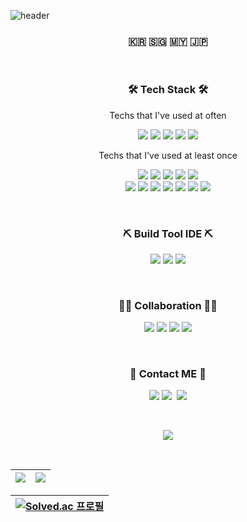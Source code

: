 ![header](https://capsule-render.vercel.app/api?type=soft&color=auto&height=150&section=header&text=PotatoLife&fontSize=70&animation=twinkling)


<h3 align="center"> 🇰🇷 🇸🇬 🇲🇾 🇯🇵 </h3>
<br>
<h3 align="center">🛠 Tech Stack 🛠</h3>
<p align="center"> Techs that I've used at often </p>
<p align="center">
  <img src="https://img.shields.io/badge/Swift-f05138?style=flat-square&logo=Swift&logoColor=white"/></a>
  <img src="https://img.shields.io/badge/RxSwift-b7178c?style=flat-square&logo=ReactiveX&logoColor=white"/></a>
  <img src="https://img.shields.io/badge/Javascript-ffb13b?style=flat-square&logo=javascript&logoColor=white"/></a>
  <img src="https://img.shields.io/badge/Node.js-339933?style=flat-square&logo=Node.js&logoColor=white"/></a>
  <img src="https://img.shields.io/badge/MongoDB-47A248?style=flat-square&logo=MongoDB&logoColor=white"/></a>
</p>
<p align="center"> Techs that I've used at least once </p>
<p align="center">
  <img src="https://img.shields.io/badge/Android-3DDC84?style=flat-square&logo=Android&logoColor=white"/></a>
  <img src="https://img.shields.io/badge/HTML5-e34f26?style=flat-square&logo=HTML5&logoColor=white"/></a>
  <img src="https://img.shields.io/badge/css-1572B6?style=flat-square&logo=css3&logoColor=white"/></a>
  <img src="https://img.shields.io/badge/React-61dafb?style=flat-square&logo=React&logoColor=white"/></a>
  <img src="https://img.shields.io/badge/TypeScript-3178C6?style=flat-square&logo=TypeScript&logoColor=white"/></a>

  <br>
  <img src="https://img.shields.io/badge/C-A8B9CC?style=flat-square&logo=C&logoColor=white"/></a>
  <img src="https://img.shields.io/badge/C++-00599C?style=flat-square&logo=C%2B%2B&logoColor=white"/></a> 
  <img src="https://img.shields.io/badge/Python-3766AB?style=flat-square&logo=Python&logoColor=white"/></a> 
  <img src="https://img.shields.io/badge/Java-007396?style=flat-square&logo=Java&logoColor=white"/></a> 
  <img src="https://img.shields.io/badge/SpringBoot-6DB33F?style=flat-square&logo=Spring&logoColor=white"/></a>
  <img src="https://img.shields.io/badge/Mysql-E6B91E?style=flat-square&logo=MySql&logoColor=white"/></a>
  <img src="https://img.shields.io/badge/aws-333664?style=flat-square&logo=amazon-aws&logoColor=white"/></a>
</p>
<br>
<h3 align="center">⛏ Build Tool IDE ⛏</h3>
<p align="center">
  <img src="https://img.shields.io/badge/Xcode-147EFB?style=flat-square&logo=Xcode&logoColor=white"/></a>
  <img src="https://img.shields.io/badge/VisualStudioCode-007ACC?style=flat-square&logo=VisualStudioCode&logoColor=white"/></a>
  <img src="https://img.shields.io/badge/IntelliJIDEA-000000?style=flat-square&logo=IntelliJIDEA&logoColor=white"/></a>
</p>
<br>
<h3 align="center">🕺🏻 Collaboration 💃🏻</h3>
<p align="center">
  <img src="https://img.shields.io/badge/GitHub-181717?style=flat-square&logo=GitHub&logoColor=white"/></a>
  <img src="https://img.shields.io/badge/Figma-F24E1E?style=flat-square&logo=Figma&logoColor=white"/></a>
  <img src="https://img.shields.io/badge/Slack-4A154B?style=flat-square&logo=Slack&logoColor=white"/></a>
  <img src="https://img.shields.io/badge/Notion-000000?style=flat-square&logo=Notion&logoColor=white"/></a>

</p>
<br>
<h3 align="center"> 🐥 Contact ME 🐥 </h3>
<p align="center">
  <a href="https://petalite-sycamore-04f.notion.site/Finder-8826a95f59f84529b8f276d8eabf8b9d"><img src="https://img.shields.io/badge/Tech%20Blog-11B48A?style=flat-square&logo=Vimeo&logoColor=white&link=https://velog.io/@woo0_hooo"/></a>
  <a href="https://www.instagram.com/w00gi2/"><img src="https://img.shields.io/badge/Instagram-E4405F?style=flat-square&logo=Instagram&logoColor=white&link=https://www.instagram.com/w00gi2/"/></a>&nbsp
  <a href="mailto:esl112999@gmail.com"><img src="https://img.shields.io/badge/Gmail-d14836?style=flat-square&logo=Gmail&logoColor=white&link=esl112999@gmail.com"/></a>


</p>
<br>
<p align="center">
  <a href="https://hits.seeyoufarm.com"><img src="https://hits.seeyoufarm.com/api/count/incr/badge.svg?url=https%3A%2F%2Fgithub.com%2Fesl1129%2Fhit-counter&count_bg=%23F05138&title_bg=%23DDDDDD&icon=swift.svg&icon_color=%23000000&title=hits&edge_flat=false"/></a>
</p>
<br>
<table>
    <thead>
        <tr>
            <th border="none">
                <a href="https://github.com/anuraghazra/github-readme-stats">
                    <img align="center" src="https://github-readme-stats.vercel.app/api?username=esl1129&show_icons=true&theme=dracula&hide_border=true&layout=compact"/>
                </a>
            </th>
            <th border="none">
                <a href="https://github.com/anuraghazra/github-readme-stats">
                    <img align="center" src="https://github-readme-stats.vercel.app/api/top-langs/?username=esl1129&layout=compact&theme=dracula&hide_border=true"/>
                </a>
            </th>
        </tr>
    </thead>
</table>
<table>
    <thead>
        <tr>
            <th border="none">
                <a href="https://solved.ac/esl112999">
                    <img src="http://mazassumnida.wtf/api/v2/generate_badge?boj=esl112999" alt="Solved.ac 프로필">
                </a>            
            </th>
        </tr>
    </thead>
</table>

